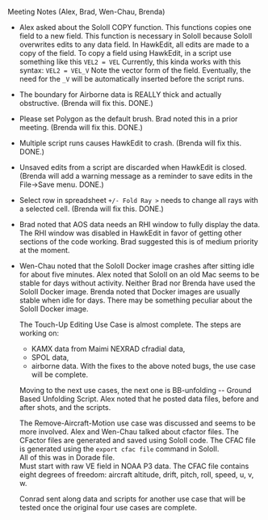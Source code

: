 Meeting Notes (Alex, Brad, Wen-Chau, Brenda)

* Alex asked about the SoloII COPY function.  This functions copies one field to a new field. This function is necessary in SoloII because SoloII
  overwrites edits to any data field.  In HawkEdit, all edits are made to a copy of the field.  To copy a field using HawkEdit, in a script 
  use something like this
  ``` VEL2 = VEL ```
  Currently, this kinda works with this syntax:
  ``` VEL2 = VEL_V ```
  Note the vector form of the field.  Eventually, the need for the ```_V``` will be automatically inserted before the script runs.  
  
* The boundary for Airborne data is REALLY thick and actually obstructive. (Brenda will fix this. DONE.)
* Please set Polygon as the default brush.  Brad noted this in a prior meeting.  (Brenda will fix this. DONE.)
* Multiple script runs causes HawkEdit to crash. (Brenda will fix this. DONE.)
* Unsaved edits from a script are discarded when HawkEdit is closed.  (Brenda will add a warning message as a reminder to save edits in the File->Save menu. DONE.)
* Select row in spreadsheet ``` +/- Fold Ray > ``` needs to change all rays with a selected cell. (Brenda will fix this. DONE.)
* Brad noted that AOS data needs an RHI window to fully display the data.  The RHI window was disabled in HawkEdit in favor of getting 
  other sections of the code working.  Brad suggested this is of medium priority at the moment.
* Wen-Chau noted that the SoloII Docker image crashes after sitting idle for about five minutes.  Alex noted that SoloII on an old Mac seems to be
  stable for days without activity.  Neither Brad nor Brenda have used the SoloII Docker image.  Brenda noted that Docker images are usually
  stable when idle for days.  There may be something peculiar about the SoloII Docker image.  
  
  The Touch-Up Editing Use Case is almost complete.  The steps are working on:
  * KAMX data from Maimi NEXRAD cfradial data,
  * SPOL data,
  * airborne data.
  With the fixes to the above noted bugs, the use case will be complete.
  
  Moving to the next use cases, the next one is BB-unfolding -- Ground Based Unfolding Script.  Alex noted that he posted data files, 
  before and after shots, and the scripts.  
  
  The Remove-Aircraft-Motion use case was discussed and seems to be more involved.  Alex and Wen-Chau talked about cfactor files.  The CFactor 
  files are generated and saved using SoloII code.  The CFAC file is generated using the ```export cfac file``` command in SoloII.  
  All of this was in Dorade file.  
  Must start with raw VE field in NOAA P3 data.  The CFAC file contains eight degrees of freedom: aircraft altitude, drift, pitch, roll, speed, u, v, w.
  
  Conrad sent along data and scripts for another use case that will be tested once the original four use cases are complete.  
  
  
